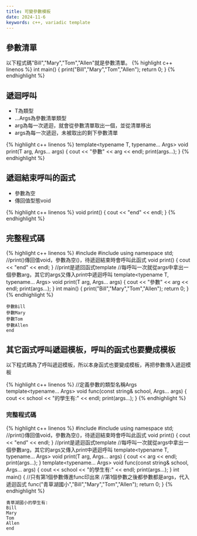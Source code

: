 ```yaml
---
title: 可變參數模板
date: 2024-11-6
keywords: c++, variadic template
---
```


## 參數清單

以下程式碼"Bill","Mary","Tom","Allen"就是參數清單。
{% highlight c++ linenos %}
int main() {
    print("Bill","Mary","Tom","Allen");
    return 0;
}
{% endhighlight %}

## 遞迴呼叫

- T為類型
- ...Args為參數清單類型
- arg為每一次遞迴，就會從參數清單取出一個，並從清單移出
- args為每一次遞迴，未被取出的剩下參數清單

{% highlight c++ linenos %}
template<typename T, typename... Args>
void print(T arg, Args... args) {
    cout << "參數" << arg << endl;
    print(args...);
}
{% endhighlight %}

## 遞迴結束呼叫的函式

- 參數為空
- 傳回值型態void

{% highlight c++ linenos %}
void print() {
    cout << "end" << endl;
}
{% endhighlight %}

## 完整程式碼
{% highlight c++ linenos %}
#include <iostream>
#include <functional>
using namespace std;
//print()傳回值void，參數為空()，待遞迴結束時會呼叫此函式
void print() {
    cout << "end" << endl;
}
//print是遞回函式template
//每呼叫一次就從args中拿出一個參數arg，其它的args又傳入print中遞迴呼叫
template<typename T, typename... Args>
void print(T arg, Args... args) {
    cout << "參數" << arg << endl;
    print(args...);
}
int main() {
    print("Bill","Mary","Tom","Allen");
    return 0;
}
{% endhighlight %}
```
參數Bill
參數Mary
參數Tom
參數Allen
end
```
## 其它函式呼叫遞迴模板，呼叫的函式也要變成模板

以下程式碼為了呼叫遞迴模板，所以本身函式也要變成模板，再把參數傳入遞迴模板

{% highlight c++ linenos %}
//定義參數的類型名稱Args
template<typename... Args>
void func(const string& school, Args... args) {
    cout << school << "的學生有:" << endl;
    print(args...);
}
{% endhighlight %}

### 完整程式碼
{% highlight c++ linenos %}
#include <iostream>
#include <functional>
using namespace std;
//print()傳回值void，參數為空()，待遞迴結束時會呼叫此函式
void print() {
    cout << "end" << endl;
}
//print是遞迴函式template
//每呼叫一次就從args中拿出一個參數arg，其它的args又傳入print中遞迴呼叫
template<typename T, typename... Args>
void print(T arg, Args... args) {
    cout << arg << endl;
    print(args...);
}
template<typename... Args>
void func(const string& school, Args... args) {
    cout << school << "的學生有:" << endl;
    print(args...);
}
int main() {
	//只有第1個參數傳進func印出來
	//第1個參數之後都參數都是args，代入遞迴函式
    func("青草湖國小","Bill","Mary","Tom","Allen");
    return 0;
}
{% endhighlight %}
```
青草湖國小的學生有:
Bill
Mary
Tom
Allen
end
```